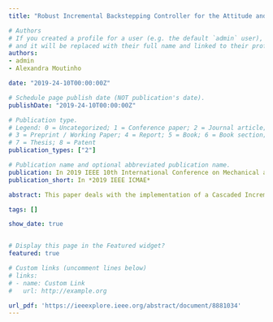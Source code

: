 ```yaml
---
title: "Robust Incremental Backstepping Controller for the Attitude and Airspeed Tracking of a Commercial Airplane"

# Authors
# If you created a profile for a user (e.g. the default `admin` user), write the username (folder name) here 
# and it will be replaced with their full name and linked to their profile.
authors:
- admin
- Alexandra Moutinho

date: "2019-24-10T00:00:00Z"

# Schedule page publish date (NOT publication's date).
publishDate: "2019-24-10T00:00:00Z"

# Publication type.
# Legend: 0 = Uncategorized; 1 = Conference paper; 2 = Journal article;
# 3 = Preprint / Working Paper; 4 = Report; 5 = Book; 6 = Book section;
# 7 = Thesis; 8 = Patent
publication_types: ["2"]

# Publication name and optional abbreviated publication name.
publication: In 2019 IEEE 10th International Conference on Mechanical and Aerospace Engineering (ICMAE)
publication_short: In *2019 IEEE ICMAE*

abstract: This paper deals with the implementation of a Cascaded Incremental Backstepping (IBS) control law for a Boeing 747, in order to establish a comparison with the predominant flight control design methodology for commercial airplanes - Gain Scheduling. Both attitude and rate control laws will be determined using incremental dynamics, and the airspeed will be included in the rate controller so as to combine the usage of the control surfaces and engine thrust to solve the attitude and airspeed tracking problem. A stability analysis is provided based on Lyapunov theory considering the influence of external disturbances, the incremental dynamics and the higher-order terms of the Taylor series expansion that are neglected to derive the incremental control law. Numerical simulations show that the IBS control law provides more robustness to severe external disturbances while requiring less model knowledge and being easier to implement. These results show the great potential of using IBS control laws in commercial aviation.

tags: []

show_date: true


# Display this page in the Featured widget?
featured: true

# Custom links (uncomment lines below)
# links:
# - name: Custom Link
#   url: http://example.org

url_pdf: 'https://ieeexplore.ieee.org/abstract/document/8881034'
---
```


